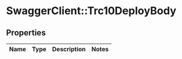 # SwaggerClient::Trc10DeployBody

## Properties
Name | Type | Description | Notes
------------ | ------------- | ------------- | -------------

